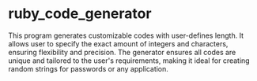 # ruby_code_generator
This program generates customizable codes with user-defines length.  It allows user to specify the exact amount of integers and characters, ensuring flexibility and precision.  The generator ensures all codes are unique and tailored to the user's requirements, making it ideal for creating random strings for passwords or any application.
